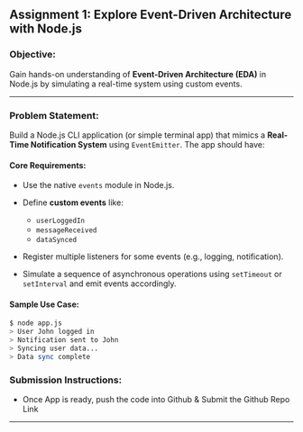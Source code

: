 ## Assignment 1: **Explore Event-Driven Architecture with Node.js**

### Objective:

Gain hands-on understanding of **Event-Driven Architecture (EDA)** in Node.js by simulating a real-time system using custom events.

---

### Problem Statement:

Build a Node.js CLI application (or simple terminal app) that mimics a **Real-Time Notification System** using `EventEmitter`. The app should have:

#### Core Requirements:

- Use the native `events` module in Node.js.
- Define **custom events** like:

  - `userLoggedIn`
  - `messageReceived`
  - `dataSynced`

- Register multiple listeners for some events (e.g., logging, notification).
- Simulate a sequence of asynchronous operations using `setTimeout` or `setInterval` and emit events accordingly.

#### Sample Use Case:

```bash
$ node app.js
> User John logged in
> Notification sent to John
> Syncing user data...
> Data sync complete
```

### Submission Instructions:

- Once App is ready, push the code into Github & Submit the Github Repo Link

---
